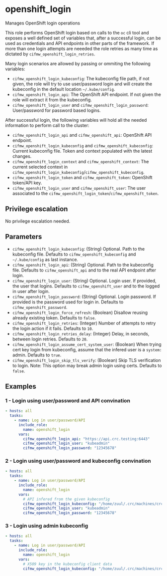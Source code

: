 # openshift_login
Manages OpenShift login operations

This role performs OpenShift login based on calls to the `oc` cli tool and exposes a well defined set of
variables that, after a successful login, can be used as credentials and API endpoints in other parts of
the framework. If more than one login attempts are neeeded the role retries as many time as dictated by
`cifmw_openshift_login_retries`.

Many login scenarios are allowed by passing or ommiting the following variables:
- `cifmw_openshift_login_kubeconfig`: The kubeconfig file path, if not given, the role will try to use user/password login
    and will create the kubeconfig in the default location `~/.kube/config`.
- `cifmw_openshift_login_api`: The OpenShift API endpoint. If not given the role will extract it from the kubeconfig.
- `cifmw_openshift_login_user` and `cifmw_openshift_login_password`: User/password for password based logins.

After successful login, the following variables will hold all the needed information to perform call to the cluster:
* `cifmw_openshift_login_api` and `cifmw_openshift_api`: OpenShift API endpoint.
* `cifmw_openshift_login_kubeconfig` and `cifmw_openshift_kubeconfig`: Current kubeconfig file. Token and context populated with the latest changes.
* `cifmw_openshift_login_context` and `cifmw_openshift_context`: The current selected context in `cifmw_openshift_login_kubeconfig`/`cifmw_openshift_kubeconfig`.
* `cifmw_openshift_login_token` and `cifmw_openshift_token`: OpenShift token/API key.
* `cifmw_openshift_login_user` and `cifmw_openshift_user`: The user associated to the `cifmw_openshift_login_token`/`cifmw_openshift_token`.

## Privilege escalation
No privilege escalation needed.

## Parameters
* `cifmw_openshift_login_kubeconfig`: (String) Optional. Path to the kubeconfig file. Defaults to `cifmw_openshift_kubeconfig` and `~/.kube/config` as last instance.
* `cifmw_openshift_login_api`: (String) Optional. Path to the kubeconfig file. Defaults to `cifmw_openshift_api` and to the real API endpoint after login.
* `cifmw_openshift_login_user`: (String) Optional. Login user. If provided, the user that logins. Defaults to `cifmw_openshift_user` and to the logged in user after login.
* `cifmw_openshift_login_password`: (String) Optional. Login password. If provided is the password used for login in. Defaults to `cifmw_openshift_password`.
* `cifmw_openshift_login_force_refresh`: (Boolean) Disallow reusing already existing token. Defaults to `false`.
* `cifmw_openshift_login_retries`: (Integer) Number of attempts to retry the login action if it fails. Defaults to `10`.
* `cifmw_openshift_login_retries_delay`: (Integer) Delay, in seconds, between login retries. Defaults to `20`.
* `cifmw_openshift_login_assume_cert_system_user`: (Boolean) When trying cert key login from kubeconfig, assume that the infered user is a `system:` admin. Defaults to `true`.
* `cifmw_openshift_login_skip_tls_verify`: (Boolean) Skip TLS verification to login. Note: This option may break admin login using certs. Defaults to `false`.

## Examples
### 1 - Login using user/password and API convination
```yaml
- hosts: all
  tasks:
    - name: Log in user/password/API
      include_role:
        name: openshift_login
      vars:
        cifmw_openshift_login_api: "https://api.crc.testing:6443"
        cifmw_openshift_login_user: "kubeadmin"
        cifmw_openshift_login_password: "12345678"
```

### 2 - Login using user/password and kubeconfig convination
```yaml
- hosts: all
  tasks:
    - name: Log in user/password/API
      include_role:
        name: openshift_login
      vars:
        # API infered from the given kubeconfig
        cifmw_openshift_login_kubeconfig: "/home/zuul/.crc/machines/crc/kubeconfig"
        cifmw_openshift_login_user: "kubeadmin"
        cifmw_openshift_login_password: "12345678"
```

### 3 - Login using admin kubeconfig
```yaml
- hosts: all
  tasks:
    - name: Log in user/password/API
      include_role:
        name: openshift_login
      vars:
        # X509 key in the kubeconfig client data
        cifmw_openshift_login_kubeconfig: "/home/zuul/.crc/machines/crc/kubeconfig"
```
